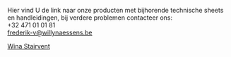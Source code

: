 Hier vind U de link naar onze producten met bijhorende technische sheets en handleidingen, bij verdere problemen contacteer ons: 
<br/>+32 471 01 01 81
<br/>frederik-v@willynaessens.be

[Wina Stairvent](https://github.com/SmokeAndVents/WiNa-Stairvent)
